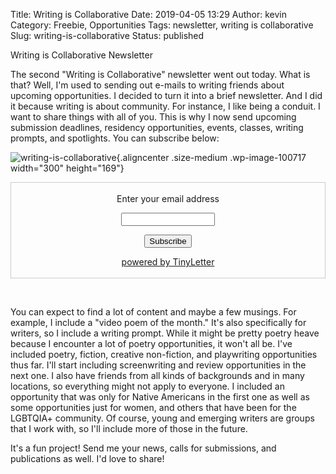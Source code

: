 Title: Writing is Collaborative
Date: 2019-04-05 13:29
Author: kevin
Category: Freebie, Opportunities
Tags: newsletter, writing is collaborative
Slug: writing-is-collaborative
Status: published

Writing is Collaborative Newsletter

The second "Writing is Collaborative" newsletter went out today. What is that? Well, I'm used to sending out e-mails to writing friends about upcoming opportunities. I decided to turn it into a brief newsletter. And I did it because writing is about community. For instance, I like being a conduit. I want to share things with all of you. This is why I now send upcoming submission deadlines, residency opportunities, events, classes, writing prompts, and spotlights. You can subscribe below:

![writing-is-collaborative](http://kevindublin.com/wp-content/uploads/2019/04/logo-300x169.png){.aligncenter .size-medium .wp-image-100717 width="300" height="169"}

<form style="border: 1px solid #ccc; padding: 3px; text-align: center;" action="https://tinyletter.com/kevindublin" method="post" target="popupwindow">

<label for="tlemail">Enter your email address</label>

</p>

<input id="tlemail" style="width: 150px;" name="email" type="text"></input>

<input name="embed" type="hidden" value="1"></input><input type="submit" value="Subscribe"></input>

[powered by TinyLetter](https://tinyletter.com)

</form>

 

You can expect to find a lot of content and maybe a few musings. For example, I include a "video poem of the month." It's also specifically for writers, so I include a writing prompt. While it might be pretty poetry heave because I encounter a lot of poetry opportunities, it won't all be. I've included poetry, fiction, creative non-fiction, and playwriting opportunities thus far. I'll start including screenwriting and review opportunities in the next one. I also have friends from all kinds of backgrounds and in many locations, so everything might not apply to everyone. I included an opportunity that was only for Native Americans in the first one as well as some opportunities just for women, and others that have been for the LGBTQIA+ community. Of course, young and emerging writers are groups that I work with, so I'll include more of those in the future.

It's a fun project! Send me your news, calls for submissions, and publications as well. I'd love to share!
